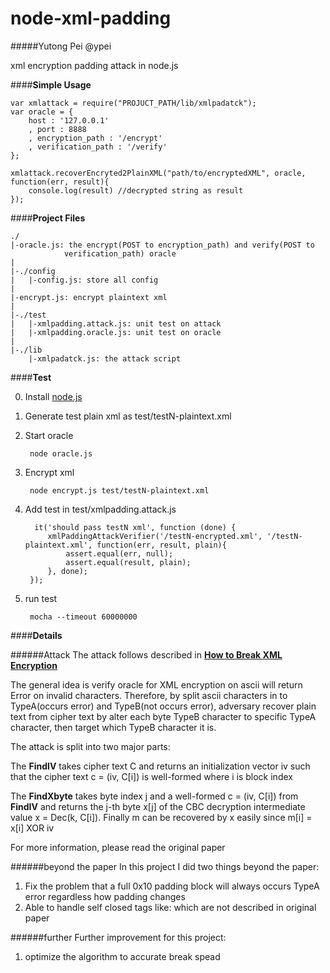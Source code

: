 node-xml-padding
================
#####Yutong Pei @ypei

xml encryption padding attack in node.js

####__Simple Usage__

	var xmlattack = require("PROJUCT_PATH/lib/xmlpadatck");
	var oracle = {
		host : '127.0.0.1'
		, port : 8888
		, encryption_path : '/encrypt'
		, verification_path : '/verify'
	};
	
	xmlattack.recoverEncryted2PlainXML("path/to/encryptedXML", oracle, function(err, result){
        console.log(result) //decrypted string as result
    });

####__Project Files__
	
	./
	|-oracle.js: the encrypt(POST to encryption_path) and verify(POST to 
				verification_path) oracle
	|
	|-./config
	|	|-config.js: store all config
	|
	|-encrypt.js: encrypt plaintext xml
	|
	|-./test
	|	|-xmlpadding.attack.js: unit test on attack
	|	|-xmlpadding.oracle.js: unit test on oracle
	|
	|-./lib
		|-xmlpadatck.js: the attack script

####__Test__

0. Install [node.js](http://nodejs.org)
1. Generate test plain xml as test/testN-plaintext.xml
2. Start oracle

		node oracle.js

3. Encrypt xml

		node encrypt.js test/testN-plaintext.xml
		
4. Add test in test/xmlpadding.attack.js

		 it('should pass testN xml', function (done) {
		 	xmlPaddingAttackVerifier('/testN-encrypted.xml', '/testN-plaintext.xml', function(err, result, plain){
          		assert.equal(err, null);
          		assert.equal(result, plain);
    		}, done);
    	});

5. run test

		mocha --timeout 60000000
		
####__Details__

######Attack 
The attack follows described in [__How to Break XML Encryption__](https://www.nds.ruhr-uni-bochum.de/media/nds/veroeffentlichungen/2011/10/22/HowToBreakXMLenc.pdf)

The general idea is verify oracle for XML encryption on ascii will return Error on invalid characters. Therefore, by split ascii characters in to TypeA(occurs error) and TypeB(not occurs error), adversary recover plain text from cipher text by alter each byte TypeB character to specific TypeA character, then target which TypeB character it is.

The attack is split into two major parts:

The __FindIV__ takes cipher text C and returns an initialization vector iv such that the cipher text c = (iv, C[i]) is well-formed where i is block index

The __FindXbyte__ takes byte index j and a well-formed c = (iv, C[i]) from __FindIV__ and returns the j-th byte x[j] of the CBC decryption intermediate value x = Dec(k, C[i]). Finally m can be recovered by x easily since m[i] = x[i] XOR iv 

For more information, please read the original paper 

######beyond the paper
In this project I did two things beyond the paper:

1. Fix the problem that a full 0x10 padding block will always occurs TypeA error regardless how padding changes
2. Able to handle self closed tags like: <tag/> which are not described in original paper

######further
Further improvement for this project:

1. optimize the algorithm to accurate break spead 

